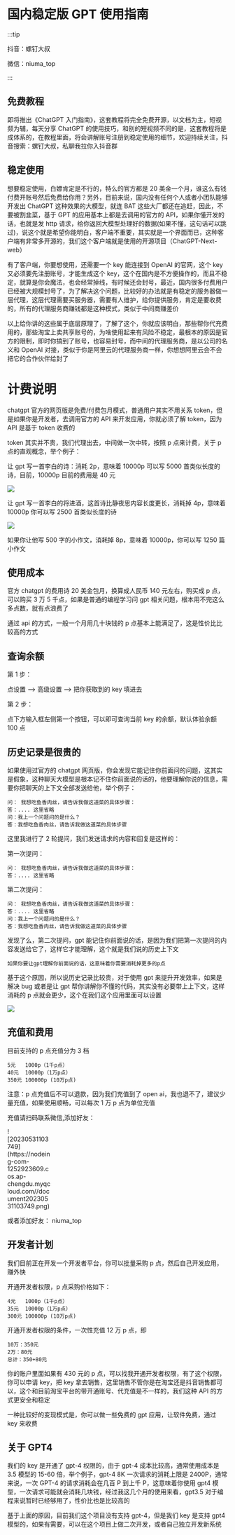 # 国内稳定版 GPT 使用指南

:::tip

抖音：螺钉大叔

微信：niuma_top

:::

## 免费教程

即将推出《ChatGPT 入门指南》，这套教程将完全免费开源，以文档为主，短视频为辅，每天分享 ChatGPT 的使用技巧，和别的短视频不同的是，这套教程将是成体系的，在教程里面，将会讲解账号注册到稳定使用的细节，欢迎持续关注，抖音搜索：螺钉大叔，私聊我拉你入抖音群

## 稳定使用

想要稳定使用，白嫖肯定是不行的，特么的官方都是 20 美金一个月，谁这么有钱付费开账号然后免费给你用？另外，目前来说，国内没有任何个人或者小团队能够开发出 ChatGPT 这种效果的大模型，就连 BAT 这些大厂都还在追赶，因此，不要被割韭菜，基于 GPT 的应用基本上都是去调用的官方的 API，如果你懂开发的话，也就是发 http 请求，给你返回大模型处理好的数据(如果不懂，这句话可以跳过)，说这个就是希望你能明白，客户端不重要，其实就是一个界面而已，这种客户端有非常多开源的，我们这个客户端就是使用的开源项目（ChatGPT-Next-web）

有了客户端，你要想使用，还需要一个 key 能连接到 OpenAI 的官网，这个 key 又必须要先注册账号，才能生成这个 key，这个在国内是不方便操作的，而且不稳定，就算是你会魔法，也会经常掉线，有时候还会封号，最近，国内很多付费用户已经被大规模封号了，为了解决这个问题，比较好的办法就是有稳定的服务器做一层代理，这层代理需要买服务器，需要有人维护，给你提供服务，肯定是要收费的，所有的代理服务商赚钱都是这种模式，类似于中间商赚差价

以上给你讲的这些属于底层原理了，了解了这个，你就应该明白，那些帮你代充费用的，那些淘宝上卖共享账号的，为啥使用起来有风险不稳定，最根本的原因是官方的限制，即时你搞到了账号，也容易封号，而中间的代理服务商，是以公司的名义和 OpenAI 对接，类似于你是阿里云的代理服务商一样，你想想阿里云会不会把它的合作伙伴给封了

# 计费说明

chatgpt 官方的网页版是免费/付费包月模式，普通用户其实不用关系 token，但是如果你是开发者，去调用官方的 API 来开发应用，你就必须了解 token，因为 API 是基于 token 收费的

token 其实并不贵，我们代理出去，中间做一次中转，按照 p 点来计费，关于 p 点的直观概念，举个例子：

让 gpt 写一首李白的诗：消耗 2p，意味着 10000p 可以写 5000 首类似长度的诗，目前，10000p 目前的费用是 40 元

![](./public/2023-05-28-11-13-09.png)

让 gpt 写一首李白的将进酒，这首诗比静夜思内容长度更长，消耗掉 4p，意味着 10000p 你可以写 2500 首类似长度的诗

![](./public/2023-05-28-11-14-54.png)

如果你让他写 500 字的小作文，消耗掉 8p，意味着 10000p，你可以写 1250 篇小作文

## 使用成本

官方 chatgpt 的费用诗 20 美金包月，换算成人民币 140 元左右，购买成 p 点，可以购买 3 万 5 千点，如果是普通的编程学习问 gpt 相关问题，根本用不完这么多点数，就有点浪费了

通过 api 的方式，一般一个月用几十块钱的 p 点基本上能满足了，这是性价比比较高的方式

## 查询余额

第 1 步：

点设置 --> 高级设置 --> 把你获取到的 key 填进去

第 2 步：

点下方输入框左侧第一个按钮，可以即可查询当前 key 的余额，默认体验余额 100 点

## 历史记录是很贵的

如果使用过官方的 chatgpt 网页版，你会发现它能记住你前面问的问题，这其实是假象，这种聊天大模型是根本记不住你前面说的话的，他要理解你说的信息，需要你把聊天的上下文全部发送给他，举个例子：

```
问： 我想吃鱼香肉丝，请告诉我做这道菜的具体步骤：
答：.... 这里省略
问：我上一个问题问的是什么？
答：我想吃鱼香肉丝，请告诉我做这道菜的具体步骤
```

这里我进行了 2 轮提问，我们发送请求的内容和回复是这样的：

第一次提问：

```
问： 我想吃鱼香肉丝，请告诉我做这道菜的具体步骤：
答：.... 这里省略
```

第二次提问：

```
问： 我想吃鱼香肉丝，请告诉我做这道菜的具体步骤：
答：.... 这里省略
问：我上一个问题问的是什么？
答：我想吃鱼香肉丝，请告诉我做这道菜的具体步骤
```

发现了么，第二次提问，gpt 能记住你前面说的话，是因为我们把第一次提问的内容发送给它了，这样它才能理解，这个就是我们说的历史上下文

```
如果你要让gpt理解你前面说的话，这意味着你需要消耗掉更多的p点
```

基于这个原因，所以说历史记录比较贵，对于使用 gpt 来提升开发效率，如果是解决 bug 或者是让 gpt 帮你讲解你不懂的代码，其实没有必要带上上下文，这样消耗的 p 点就会更少，这个在我们这个应用里面可以设置

![](./public/2023-05-28-11-33-03.png)

## 充值和费用

目前支持的 p 点充值分为 3 档

```
5元   1000p（1千p点）
40元  10000p（1万p点）
350元 100000p (10万p点)
```

注意：p 点充值后不可以退款，因为我们充值到了 open ai，我也退不了，建议少量充值，如果使用顺畅，可以每次 1 万 p 点为单位充值

充值请扫码联系微信,添加好友：

<div style="width:100px">
![20230531103749](https://nodeing-com-1252923609.cos.ap-chengdu.myqcloud.com//document20230531103749.png)
</div>

或者添加好友： niuma_top

## 开发者计划

我们目前正在开发一个开发者平台，你可以批量采购 p 点，然后自己开发应用，赚外快

开通开发者权限，p 点采购价格如下：

```
4元   1000p（1千p点）
35元  10000p（1万p点）
300元 100000p (10万p点)
```

开通开发者权限的条件，一次性充值 12 万 p 点，即

```
10万：350元
2万：80元
总计：350+80元
```

你的账户里面如果有 430 元的 p 点，可以找我开通开发者权限，有了这个权限，你可以申请 key，把 key 拿去销售，这里销售不管你是在淘宝还是抖音销售都可以，这个和目前淘宝平台的带开通账号、代充值是不一样的，我们这种 API 的方式更安全和稳定

一种比较好的变现模式是，你可以做一些免费的 gpt 应用，让软件免费，通过 key 来收费

## 关于 GPT4

我们的 key 是开通了 gpt-4 权限的，由于 gpt-4 成本比较高，通常使用成本是 3.5 模型的 15-60 倍，举个例子，gpt-4 8K 一次请求的消耗上限是 2400P，通常来说，一次 GPT-4 的请求消耗会在几百 P 到上千 P，这意味着你使用 gpt4 模型，一次请求可能就会消耗几块钱，经过我这几个月的使用来看，gpt3.5 对于编程来说暂时已经够用了，性价比也是比较高的

基于上面的原因，目前我们这个项目没有支持 gpt-4，但是我们 key 是支持 gpt4 模型的，如果有需要，可以在这个项目上做二次开发，或者自己独立开发新系统

